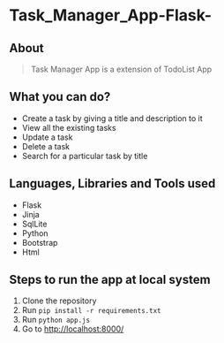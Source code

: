 # Task_Manager_App-Flask-

## About

>Task Manager App is a extension of TodoList App

## What you can do?

- Create a task by giving a title and description to it
- View all the existing tasks
- Update a task
- Delete a task
- Search for a particular task by title

## Languages, Libraries and Tools used

- Flask
- Jinja
- SqlLite
- Python
- Bootstrap
- Html

## Steps to run the app at local system

1. Clone the repository
2. Run `pip install -r requirements.txt`
3. Run `python app.js`
4. Go to  [http://localhost:8000/](http://localhost:8000/)
